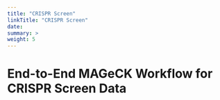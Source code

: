 ```yaml
---
title: "CRISPR Screen"
linkTitle: "CRISPR Screen"
date: 
summary: >
weight: 5
---
```


<script>
function checkPassword() {
    var password = prompt("Enter password for development content:");
    if (password !== "dev2025") {
        document.body.innerHTML = "<h1>Access Denied</h1><p>This content is under development.</p>";
        return false;
    }
}
window.onload = checkPassword;
</script>

# End-to-End MAGeCK Workflow for CRISPR Screen Data

<!-- Your content continues here -->
